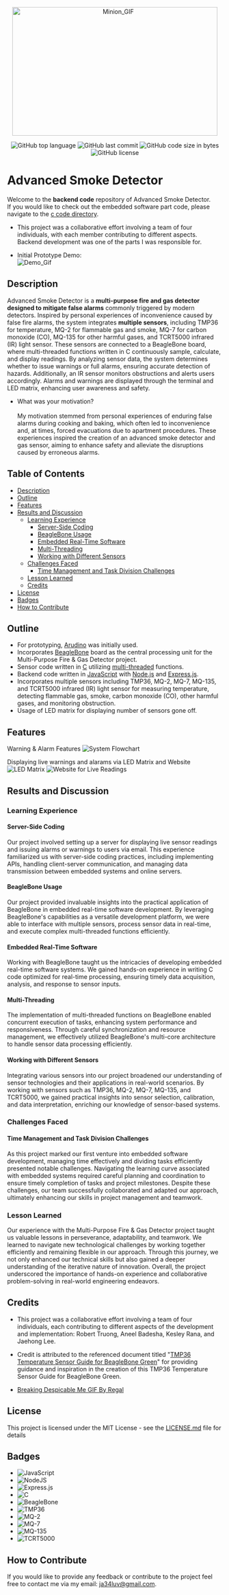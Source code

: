 <div align="center">

<img src="./assets/animations/minion.gif" alt="Minion_GIF" width="480" height="300">

![GitHub top language](https://img.shields.io/github/languages/top/jayhonglee/Final-Project-Server.svg?style=for-the-badge)
![GitHub last commit](https://img.shields.io/github/last-commit/jayhonglee/Final-Project-Server.svg?style=for-the-badge)
![GitHub code size in bytes](https://img.shields.io/github/languages/code-size/jayhonglee/Final-Project-Server.svg?style=for-the-badge)
![GitHub license](https://img.shields.io/github/license/jayhonglee/Final-Project-Server.svg?style=for-the-badge)

</div>

# Advanced Smoke Detector

Welcome to the **backend code** repository of Advanced Smoke Detector. <br/>
If you would like to check out the embedded software part code, please navigate to the [c code directory](./c%20code/).

-   This project was a collaborative effort involving a team of four individuals, with each member contributing to different aspects. Backend development was one of the parts I was responsible for.

-   Initial Prototype Demo: <br/>
![Demo_Gif](./assets/animations/advanced%20smoke%20detector%20demo.gif)

## Description

Advanced Smoke Detector is a **multi-purpose fire and gas detector designed to mitigate false alarms** commonly triggered by modern detectors. Inspired by personal experiences of inconvenience caused by false fire alarms, the system integrates **multiple sensors**, including TMP36 for temperature, MQ-2 for flammable gas and smoke, MQ-7 for carbon monoxide (CO), MQ-135 for other harmful gases, and TCRT5000 infrared (IR) light sensor. These sensors are connected to a BeagleBone board, where multi-threaded functions written in C continuously sample, calculate, and display readings. By analyzing sensor data, the system determines whether to issue warnings or full alarms, ensuring accurate detection of hazards. Additionally, an IR sensor monitors obstructions and alerts users accordingly. Alarms and warnings are displayed through the terminal and LED matrix, enhancing user awareness and safety.

-   What was your motivation? <br/> <br/>
    My motivation stemmed from personal experiences of enduring false alarms during cooking and baking, which often led to inconvenience and, at times, forced evacuations due to apartment procedures. These experiences inspired the creation of an advanced smoke detector and gas sensor, aiming to enhance safety and alleviate the disruptions caused by erroneous alarms.

## Table of Contents

-   [Description](#description)
-   [Outline](#outline)
-   [Features](#features)
-   [Results and Discussion](#results-and-discussion)
    -   [Learning Experience](#learning-experience)
        -   [Server-Side Coding](#server-side-coding)
        -   [BeagleBone Usage](#beaglebone-usage)
        -   [Embedded Real-Time Software](#embedded-real-time-software)
        -   [Multi-Threading](#multi-threading)
        -   [Working with Different Sensors](#working-with-different-sensors)
    -   [Challenges Faced](#challenges-faced)
        -   [Time Management and Task Division Challenges](#time-management-and-task-division-challenges)
    -   [Lesson Learned](#lesson-learned)
    -   [Credits](#credits)
-   [License](#license)
-   [Badges](#badges)
-   [How to Contribute](#how-to-contribute)

## Outline

-   For prototyping, [Arudino](https://www.arduino.cc) was initially used.
-   Incorporates [BeagleBone](https://www.beagleboard.org/boards/beaglebone-original) board as the central processing unit for the Multi-Purpose Fire & Gas Detector project.
-   Sensor code written in [C](https://en.wikipedia.org/wiki/C_(programming_language)#:~:text=C%20is%20an%20imperative%20procedural,all%20with%20minimal%20runtime%20support.) utilizing [multi-threaded](https://en.wikipedia.org/wiki/Multithreading_(computer_architecture)#:~:text=In%20computer%20architecture%2C%20multithreading%20is,This%20approach%20differs%20from%20multiprocessing.) functions.
-   Backend code written in [JavaScript](https://en.wikipedia.org/wiki/JavaScript) with [Node.js](https://nodejs.org/en) and [Express.js](https://expressjs.com).
-   Incorporates multiple sensors including TMP36, MQ-2, MQ-7, MQ-135, and TCRT5000 infrared (IR) light sensor for measuring temperature, detecting flammable gas, smoke, carbon monoxide (CO), other harmful gases, and monitoring obstruction.
-   Usage of LED matrix for displaying number of sensors gone off.

## Features

Warning & Alarm Features
![System Flowchart](./assets/images/system%20flowchart.png)

Displaying live warnings and alarams via LED Matrix and Website
![LED Matrix](./assets/images/device.png)
![Website for Live Readings](./assets/images/website%20for%20live%20readings.png) 



## Results and Discussion

### Learning Experience

#### Server-Side Coding

Our project involved setting up a server for displaying live sensor readings and issuing alarms or warnings to users via email. This experience familiarized us with server-side coding practices, including implementing APIs, handling client-server communication, and managing data transmission between embedded systems and online servers.

#### BeagleBone Usage

Our project provided invaluable insights into the practical application of BeagleBone in embedded real-time software development. By leveraging BeagleBone's capabilities as a versatile development platform, we were able to interface with multiple sensors, process sensor data in real-time, and execute complex multi-threaded functions efficiently.

#### Embedded Real-Time Software

Working with BeagleBone taught us the intricacies of developing embedded real-time software systems. We gained hands-on experience in writing C code optimized for real-time processing, ensuring timely data acquisition, analysis, and response to sensor inputs.

#### Multi-Threading

The implementation of multi-threaded functions on BeagleBone enabled concurrent execution of tasks, enhancing system performance and responsiveness. Through careful synchronization and resource management, we effectively utilized BeagleBone's multi-core architecture to handle sensor data processing efficiently.

#### Working with Different Sensors

Integrating various sensors into our project broadened our understanding of sensor technologies and their applications in real-world scenarios. By working with sensors such as TMP36, MQ-2, MQ-7, MQ-135, and TCRT5000, we gained practical insights into sensor selection, calibration, and data interpretation, enriching our knowledge of sensor-based systems.

### Challenges Faced

#### Time Management and Task Division Challenges

As this project marked our first venture into embedded software development, managing time effectively and dividing tasks efficiently presented notable challenges. Navigating the learning curve associated with embedded systems required careful planning and coordination to ensure timely completion of tasks and project milestones. Despite these challenges, our team successfully collaborated and adapted our approach, ultimately enhancing our skills in project management and teamwork.

### Lesson Learned

Our experience with the Multi-Purpose Fire & Gas Detector project taught us valuable lessons in perseverance, adaptability, and teamwork. We learned to navigate new technological challenges by working together efficiently and remaining flexible in our approach. Through this journey, we not only enhanced our technical skills but also gained a deeper understanding of the iterative nature of innovation. Overall, the project underscored the importance of hands-on experience and collaborative problem-solving in real-world engineering endeavors.

## Credits

-   This project was a collaborative effort involving a team of four individuals, each contributing to different aspects of the development and implementation: Robert Truong, Aneel Badesha, Kesley Rana, and Jaehong Lee. 

-   Credit is attributed to the referenced document titled "[TMP36 Temperature Sensor Guide for BeagleBone Green](https://opencoursehub.cs.sfu.ca/bfraser/grav-cms/cmpt433/links/files/2022-student-howtos/TMP36TemperatureSensor.pdf)" for providing guidance and inspiration in the creation of this TMP36 Temperature Sensor Guide for BeagleBone Green.

-   <a href="https://giphy.com/gifs/regalmovies-minions-breaking-despicable-me-eImrJKnOmuBDmqXNUj" title="Breaking Despicable Me GIF By Regal">Breaking Despicable Me GIF By Regal</a>

## License

This project is licensed under the MIT License - see the [LICENSE.md](./LICENSE.md) file for details

## Badges

-   ![JavaScript](https://img.shields.io/badge/javascript-%23323330.svg?style=for-the-badge&logo=javascript&logoColor=%23F7DF1E)
-   ![NodeJS](https://img.shields.io/badge/node.js-6DA55F?style=for-the-badge&logo=node.js&logoColor=white)
-   ![Express.js](https://img.shields.io/badge/express.js-%23404d59.svg?style=for-the-badge&logo=express&logoColor=%2361DAFB)
-   ![C](https://img.shields.io/badge/C-00599C?style=for-the-badge&logo=c&logoColor=white)
-   ![BeagleBone](https://img.shields.io/badge/BeagleBone-%2342C02E.svg?style=for-the-badge&logo=BeagleBone&logoColor=white)
-   ![TMP36](https://img.shields.io/badge/TMP36-FF0000.svg?style=for-the-badge&logoColor=white)
-   ![MQ-2](https://img.shields.io/badge/MQ--2-orange?style=for-the-badge&logoColor=white)
-   ![MQ-7](https://img.shields.io/badge/MQ--7-yellow?style=for-the-badge&logoColor=white)
-   ![MQ-135](https://img.shields.io/badge/MQ--135-blue?style=for-the-badge&logoColor=white)
-   ![TCRT5000](https://img.shields.io/badge/TCRT5000-%23F7931E.svg?style=for-the-badge&logo=arduino&logoColor=white)

## How to Contribute

If you would like to provide any feedback or contribute to the project feel free to contact me via my email: ja34luv@gmail.com.
